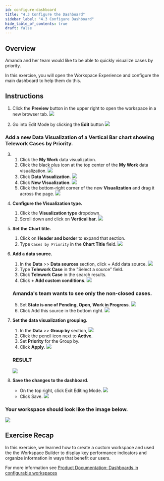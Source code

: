 ```yaml
---
id: configure-dashboard
title: "4.3 Configure the Dashboard"
sidebar_label: "4.3 Configure Dashboard"
hide_table_of_contents: true
draft: false
---
```


## Overview

Amanda and her team would like to be able to quickly visualize cases by priority.

In this exercise, you will open the Workspace Experience and configure the main dashboard to help them do this.

## Instructions

1.  Click the **Preview** button in the upper right to open the workspace in a new browser tab. 
![](../images/2023-10-04-15-48-32.png)


2. Go into Edit Mode by clicking the **Edit** button 
![](../images/2023-10-04-15-49-06.png)


### Add a new Data Visualization of a Vertical Bar chart showing Telework Cases by Priority.

3. 
   1. Click the **My Work** data visualization.
   2. Click the black plus icon at the top center of the **My Work** data visualization.
   ![](../images/2023-11-03-21-35-34.png)
   3. Click **Data Visualization**.
   ![](../images/2023-11-03-21-37-17.png)
   4. Click **New Visualization**.
   ![](../images/2023-11-03-21-32-24.png)
   5. Click the bottom-right corner of the new **Visualization** and drag it across the page. 
   ![](../images/2023-11-03_21-39-51.gif)


4. **Configure the Visualization type.**
   1. Click the **Visualization type** dropdown.
   2. Scroll down and click on **Vertical bar**.
   ![](../images/2023-11-03-21-45-33.png)


5. **Set the Chart title.** 
   1. Click on **Header and border** to expand that section. 
   2. Type `Cases by Priority` in the **Chart Title** field.
   ![](../images/2023-11-03-21-47-25.png)


6. **Add a data source.**
   1. In the **Data** >> **Data sources** section, click <span className="button-purple-square">+ Add data source</span>.
   ![](workspace/Click_Add_Datasource.png)
   2. Type **Telework Case** in the "Select a source" field. 
   3. Click **Telework Case** in the search results.
   4. Click **+ Add custom conditions**.
   ![](../images/2023-11-08-15-15-36.png)

   ### Amanda's team wants to see only the non-closed cases.
   5. Set **State is one of Pending, Open, Work in Progress**. 
   ![](../images/2023-11-08-15-16-33.png)
   6. Click <span className="button-purple-square">Add this source</span> in the bottom right.
   ![](../images/2023-10-04-16-05-18.png)


9. **Set the data visualization grouping.**
    1. In the **Data** >> **Group by** section, 
    ![](../images/2023-11-08-15-18-19.png)
    2. Click the pencil icon next to **Active**.
    3. Set **Priority** for the Group by.
    4. Click **Apply**.
    ![](../images/2023-11-08-15-20-23.png)
    ### RESULT
    ![](../images/2023-11-08-15-20-57.png)


10. **Save the changes to the dashboard.**
    * On the top right, click <span className="button-white">Exit Editing Mode</span>.
    ![](../images/2023-11-08-15-22-44.png)
    * Click <span className="button-purple-square">Save</span>.
    ![](../images/2023-11-08-15-21-55.png)

### Your workspace should look like the image below. 

![](../images/2023-11-08-15-30-30.png)

## Exercise Recap

In this exercise, we learned how to create a custom workspace and used the the Workspace Builder to display key performance indicators and organize information in ways that benefit our users.

For more information see [Product Documentation: Dashboards in configurable workspaces](https://docs.servicenow.com/csh?topicname=analytics-center-dashboards.html&version=latest)